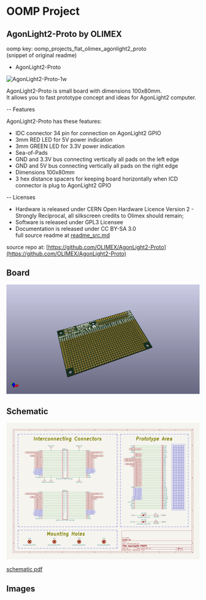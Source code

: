 # OOMP Project  
## AgonLight2-Proto  by OLIMEX  
  
oomp key: oomp_projects_flat_olimex_agonlight2_proto  
(snippet of original readme)  
  
- AgonLight2-Proto  
  
![AgonLight2-Proto-1w](images/AgonLight2-Proto-1w.jpg)  
  
AgonLight2-Proto is small board with dimensions 100x80mm.  
It allows you to fast prototype concept and ideas for AgonLight2 computer.  
  
-- Features  
  
AgonLight2-Proto has these features:  
  
* IDC connector 34 pin for connection on AgonLight2 GPIO  
* 3mm RED LED for 5V power indication  
* 3mm GREEN LED for 3.3V power indication  
* Sea-of-Pads  
* GND and 3.3V bus connecting vertically all pads on the left edge  
* GND and 5V bus connecting vertically all pads on the right edge  
* Dimensions 100x80mm  
* 3 hex distance spacers for keeping board horizontally when ICD connector is plug to AgonLight2 GPIO  
  
-- Licenses  
  
* Hardware is released under CERN Open Hardware Licence Version 2 - Strongly Reciprocal, all silkscreen credits to Olimex should remain;  
* Software is released under GPL3 Licensee  
* Documentation is released under CC BY-SA 3.0  
  full source readme at [readme_src.md](readme_src.md)  
  
source repo at: [https://github.com/OLIMEX/AgonLight2-Proto](https://github.com/OLIMEX/AgonLight2-Proto)  
## Board  
  
[![working_3d.png](working_3d_600.png)](working_3d.png)  
## Schematic  
  
[![working_schematic.png](working_schematic_600.png)](working_schematic.png)  
  
[schematic pdf](working_schematic.pdf)  
## Images  
